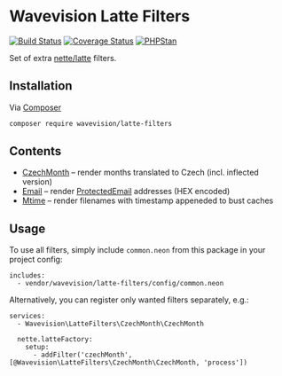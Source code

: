 # Wavevision Latte Filters

[![Build Status](https://travis-ci.org/wavevision/latte-filters.svg?branch=master)](https://travis-ci.org/wavevision/latte-filters)
[![Coverage Status](https://coveralls.io/repos/github/wavevision/latte-filters/badge.svg?branch=master&service=github)](https://coveralls.io/github/wavevision/latte-filters?branch=master)
[![PHPStan](https://img.shields.io/badge/style-level%20max-brightgreen.svg?label=phpstan)](https://github.com/phpstan/phpstan)


Set of extra [nette/latte](https://github.com/nette/latte) filters.

## Installation

Via [Composer](https://getcomposer.org)

```bash
composer require wavevision/latte-filters
```

## Contents

- [CzechMonth](./src/LatteFilters/CzechMonth/CzechMonth.php) – render months translated to Czech (incl. inflected version)
- [Email](./src/LatteFilters/Email/Email.php) – render [ProtectedEmail](./src/LatteFilters/Email/ProtectedEmail.php) addresses (HEX encoded)
- [Mtime](./src/LatteFilters/Mtime/Mtime.php) – render filenames with timestamp appeneded to bust caches

## Usage

To use all filters, simply include `common.neon` from this package in your project config:

```neon
includes:
  - vendor/wavevision/latte-filters/config/common.neon
```

Alternatively, you can register only wanted filters separately, e.g.:

```neon
services:
  - Wavevision\LatteFilters\CzechMonth\CzechMonth
  
  nette.latteFactory:
    setup:
      - addFilter('czechMonth', [@Wavevision\LatteFilters\CzechMonth\CzechMonth, 'process'])
```
